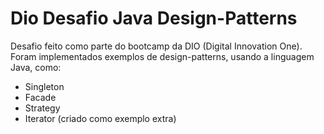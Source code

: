 
# Dio Desafio Java Design-Patterns

Desafio feito como parte do bootcamp da DIO (Digital Innovation One). Foram implementados exemplos de design-patterns, usando a linguagem Java, como:
* Singleton
* Facade
* Strategy
* Iterator (criado como exemplo extra)